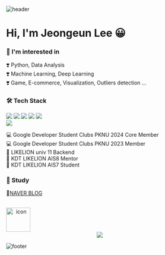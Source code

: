 ![header](https://capsule-render.vercel.app/api?type=waving&&color=gradient&height=100&section=header&fontSize=90)

# Hi, I'm Jeongeun Lee 😀 

### 🌱 I'm interested in 
❣️ Python, Data Analysis   
❣️ Machine Learning, Deep Learning   
❣️ Game, E-commerce, Visualization, Outliers detection ... 


### 🛠 Tech Stack

   <p>
     <img src="https://img.shields.io/badge/Python-3766AB?style=flat-square&logo=Python&logoColor=white"/> 
     <img src="https://img.shields.io/badge/Pandas-150458?style=flat-square&logo=Pandas&logoColor=white"/>
     <img src="https://img.shields.io/badge/NumPy-013243?style=flat-square&logo=NumPy&logoColor=white"/> 
     <img src="https://img.shields.io/badge/Matplotlib-11557c?style=flat-square&logo=Matplotlib"/>
     <img src="https://img.shields.io/badge/Plotly-3F4F75?style=flat-square&logo=Plotly&logoColor=white"/> <br/>
     <img src="https://img.shields.io/badge/scikit--learn-F7931E?style=flat-square&logo=scikitlearn&logoColor=white"/>
<!--      <img src="https://img.shields.io/badge/PyTorch-EE4C2C?style=flat-square&logo=pytorch&logoColor=white"/>
     <img src="https://img.shields.io/badge/Keras-D00000?style=flat-square&logo=pytorch&logoColor=white"/>
     <img src="https://img.shields.io/badge/TensorFlow-FF6F00?style=flat-square&logo=tensorflow&logoColor=white"/> -->
   </p>
   
💻 Google Developer Student Clubs PKNU 2024 Core Member    
💻 Google Developer Student Clubs PKNU 2023 Member    
🦁 LIKELION univ 11 Backend       
🦁 KDT LIKELION AIS8 Mentor    
🦁 KDT LIKELION AIS7 Student   

### 📝 Study 
🧷[NAVER BLOG](https://blog.naver.com/charzim0611)   

<br/>

<div align="center">
    <div style="display: flex; align-items: flex-start;"><img src="https://techstack-generator.vercel.app/python-icon.svg" alt="icon" width="65" height="65" /></div><div style="display: flex; align-items: flex-start;"></div>
    <a href="https://hits.seeyoufarm.com"><img src="https://hits.seeyoufarm.com/api/count/incr/badge.svg?url=https%3A%2F%2Fgithub.com%2FLJEDD2&count_bg=%23E494FF&title_bg=%23514D4D&icon=&icon_color=%23E7E7E7&title=hits&edge_flat=false"/></a>
</div>

<!-- Uzzurago Mulba ___ -->


![footer](https://capsule-render.vercel.app/api?type=waving&&color=gradient&height=100&section=footer&fontSize=90)
